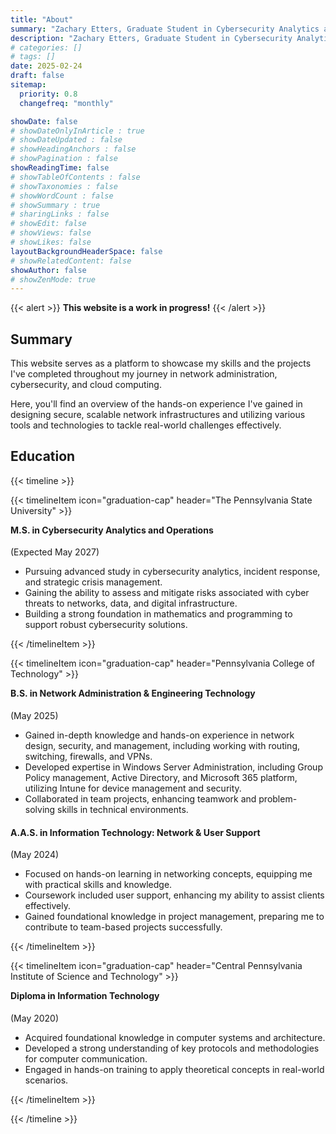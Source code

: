 ```yaml
---
title: "About"
summary: "Zachary Etters, Graduate Student in Cybersecurity Analytics and Operations at Penn State, specializing in network security, infrastructure design, and cybersecurity solutions."
description: "Zachary Etters, Graduate Student in Cybersecurity Analytics and Operations at Penn State, specializing in network security, infrastructure design, and cybersecurity solutions."
# categories: []
# tags: []
date: 2025-02-24
draft: false
sitemap:
  priority: 0.8
  changefreq: "monthly"

showDate: false
# showDateOnlyInArticle : true
# showDateUpdated : false
# showHeadingAnchors : false
# showPagination : false
showReadingTime: false
# showTableOfContents : false
# showTaxonomies : false
# showWordCount : false
# showSummary : true
# sharingLinks : false
# showEdit: false
# showViews: false
# showLikes: false
layoutBackgroundHeaderSpace: false
# showRelatedContent: false
showAuthor: false
# showZenMode: true
---
```


{{< alert >}}
**This website is a work in progress!**
{{< /alert >}}

## Summary

This website serves as a platform to showcase my skills and the projects I've completed throughout my journey in network administration, cybersecurity, and cloud computing.

Here, you'll find an overview of the hands-on experience I've gained in designing secure, scalable network infrastructures and utilizing various tools and technologies to tackle real-world challenges effectively.

## Education

{{< timeline >}}

{{< timelineItem icon="graduation-cap" header="The Pennsylvania State University" >}}

<h4 style="margin-top: 0rem;">M.S. in Cybersecurity Analytics and Operations</h4> (Expected May 2027)
<ul>
  <li>Pursuing advanced study in cybersecurity analytics, incident response, and strategic crisis management.</li>
  <li>Gaining the ability to assess and mitigate risks associated with cyber threats to networks, data, and digital infrastructure.</li>
  <li>Building a strong foundation in mathematics and programming to support robust cybersecurity solutions.</li>
</ul>

{{< /timelineItem >}}

{{< timelineItem icon="graduation-cap" header="Pennsylvania College of Technology" >}}

<h4 style="margin-top: 0rem;">B.S. in Network Administration & Engineering Technology</h4> (May 2025)  
<ul>
  <li>Gained in-depth knowledge and hands-on experience in network design, security, and management, including working with routing, switching, firewalls, and VPNs.</li>
  <li>Developed expertise in Windows Server Administration, including Group Policy management, Active Directory, and Microsoft 365 platform, utilizing Intune for device management and security.</li>
  <li>Collaborated in team projects, enhancing teamwork and problem-solving skills in technical environments.</li>
</ul>

<h4>A.A.S. in Information Technology: Network & User Support</h4> (May 2024)  
<ul>
  <li>Focused on hands-on learning in networking concepts, equipping me with practical skills and knowledge.</li>
  <li>Coursework included user support, enhancing my ability to assist clients effectively.</li>
  <li>Gained foundational knowledge in project management, preparing me to contribute to team-based projects successfully.</li>
</ul>

{{< /timelineItem >}}

{{< timelineItem icon="graduation-cap" header="Central Pennsylvania Institute of Science and Technology" >}}

<h4 style="margin-top: 0rem;">Diploma in Information Technology</h4> (May 2020)
<ul>
  <li>Acquired foundational knowledge in computer systems and architecture.</li>
  <li>Developed a strong understanding of key protocols and methodologies for computer communication.</li>
  <li>Engaged in hands-on training to apply theoretical concepts in real-world scenarios.</li>
</ul>

{{< /timelineItem >}}

{{< /timeline >}}

<!-- ## Experience -->
